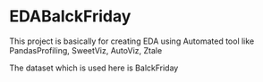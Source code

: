 # EDABalckFriday

This project is basically for creating EDA using Automated tool like PandasProfiling, SweetViz, AutoViz, Ztale 

The dataset which is used here is BalckFriday
